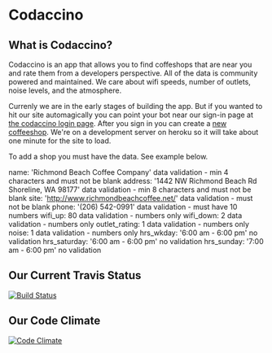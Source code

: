 # Codaccino

## What is Codaccino?

Codaccino is an app that allows you to find coffeshops that are near you and rate them from a developers perspective. All of the data is community powered and maintained.  We care about wifi speeds, number of outlets, noise levels, and the atmosphere.

Currenly we are in the early stages of building the app. But if you wanted to hit our site automagically you can point your bot near our sign-in page at [the codaccino login page](http://codaccino.com/admins/sign_in). After you sign in you can create a [new coffeeshop](http://codaccino.com/shops/new). We're on a development server on heroku so it will take about one minute for the site to load.

To add a shop you must have the data. See example below.

  name: 'Richmond Beach Coffee Company' data validation - min 4 characters and must not be blank
  address: '1442 NW Richmond Beach Rd Shoreline, WA 98177' data validation - min 8 characters and must not be blank
  site: 'http://www.richmondbeachcoffee.net/' data validation - must not be blank
  phone: '(206) 542-0991' data validation - must have 10 numbers
  wifi_up: 80 data validation - numbers only
  wifi_down: 2 data validation - numbers only
  outlet_rating: 1 data validation - numbers only
  noise: 1 data validation - numbers only
  hrs_wkday: '6:00 am - 6:00 pm' no validation
  hrs_saturday: '6:00 am - 6:00 pm' no validation
  hrs_sunday: '7:00 am - 6:00 pm' no validation

## Our Current Travis Status

[![Build Status](https://travis-ci.org/Codaccino-Dev-Team/Codaccino.svg?branch=master)](https://travis-ci.org/Codaccino-Dev-Team/Codaccino)

## Our Code Climate

[![Code Climate](https://codeclimate.com/github/Codaccino-Dev-Team/Codaccino.png)](https://codeclimate.com/github/Codaccino-Dev-Team/Codaccino)


